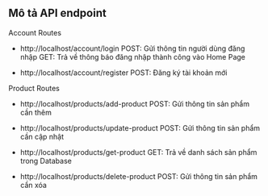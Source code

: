 ## Mô tả API endpoint
Account Routes

- http://localhost/account/login
    POST: Gửi thông tin người dùng đăng nhập
    GET: Trả về thông báo đăng nhập thành công vào Home Page

- http://localhost/account/register
    POST: Đăng ký tài khoản mới

Product Routes

- http://localhost/products/add-product
    POST: Gửi thông tin sản phẩm cần thêm
    
- http://localhost/products/update-product
    POST: Gửi thông tin sản phẩm cần cập nhật

- http://localhost/products/get-product
    GET: Trả về danh sách sản phẩm trong Database

- http://localhost/products/delete-product
    POST: Gửi thông tin sản phẩm cần xóa

